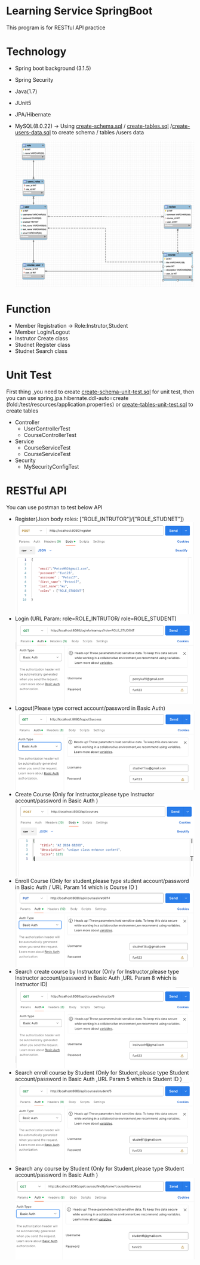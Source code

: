 # Learning Service SpringBoot

This program is for RESTful API practice

# Technology

- Spring boot background (3.1.5)
- Spring Security
- Java(1.7)
- JUnit5
- JPA/Hibernate
- MySQL(8.0.22) -> Using [create-schema.sql](https://github.com/percyku/learning-server-springboot/blob/master/create-schema.sql) / [create-tables.sql](https://github.com/percyku/learning-server-springboot/blob/master/create-tables.sql) /[create-users-data.sql](https://github.com/percyku/learning-server-springboot/blob/master/create-users-data.sql) to create schema / tables /users data

  [<img src="images/relative-table.png">](https://github.com/percyku/learning-server-springboot/blob/master/images/relative-table.png)

# Function

- Member Registration -> Role:Instrutor,Student
- Member Login/Logout
- Instrutor Create class
- Studnet Register class
- Studnet Search class

# Unit Test

First thing ,you need to create [create-schema-unit-test.sql](https://github.com/percyku/learning-server-springboot/blob/master/create-schema-unit-test.sql) for unit test,
then you can use spring.jpa.hibernate.ddl-auto=create (fold:/test/resources/application.properties) or [create-tables-unit-test.sql](https://github.com/percyku/learning-server-springboot/blob/master/create-tables-unit-test.sql) to create tables

- Controller
  - UserControllerTest
  - CourseControllerTest
- Service
  - CourseServiceTest
  - CourseServiceTest
- Security
  - MySecurityConfigTest

# RESTful API

You can use postman to test below API

- Register(Json body roles: ["ROLE_INTRUTOR"]/["ROLE_STUDNET"])
  [<img src="images/user-register.png">](https://github.com/percyku/learning-server-springboot/blob/master/images/user-register.png)
- Login (URL Param: role=ROLE_INTRUTOR/ role=ROLE_STUDENT)
  [<img src="images/user-login.png">](https://github.com/percyku/learning-server-springboot/blob/master/images/user-login.png)
- Logout(Please type correct account/password in Basic Auth)
  [<img src="images/user-logout.png">](https://github.com/percyku/learning-server-springboot/blob/master/images/user-logout.png)
- Create Course (Only for Instructor,please type Instructor account/password in Basic Auth )
  [<img src="images/create-course.png">](https://github.com/percyku/learning-server-springboot/blob/master/imags/create-course.png)
- Enroll Course (Only for student,please type student account/password in Basic Auth / URL Param 14 which is Course ID )
  [<img src="images/eroll-course.png">](https://github.com/percyku/learning-server-springboot/blob/master/imags/eroll-course.png)
- Search create course by Instructor (Only for Instructor,please type Instructor account/password in Basic Auth ,URL Param 8 which is Instructor ID)
  [<img src="images/search-create-course.png">](https://github.com/percyku/learning-server-springboot/blob/master/imags/search-create-course.png)
- Search enroll course by Student (Only for Student,please type Student account/password in Basic Auth ,URL Param 5 which is Student ID )
  [<img src="images/search-enroll-course.png">](https://github.com/percyku/learning-server-springboot/blob/master/imags/search-enroll-course.png)
- Search any course by Student (Only for Student,please type Student account/password in Basic Auth )
  [<img src="images/search-any-course.png">](https://github.com/percyku/learning-server-springboot/blob/master/imags/search-any-course.png)
